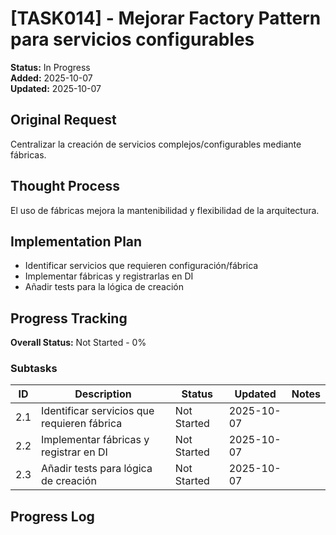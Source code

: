 # [TASK014] - Mejorar Factory Pattern para servicios configurables

**Status:** In Progress  
**Added:** 2025-10-07  
**Updated:** 2025-10-07

## Original Request
Centralizar la creación de servicios complejos/configurables mediante fábricas.

## Thought Process
El uso de fábricas mejora la mantenibilidad y flexibilidad de la arquitectura.

## Implementation Plan
- Identificar servicios que requieren configuración/fábrica
- Implementar fábricas y registrarlas en DI
- Añadir tests para la lógica de creación

## Progress Tracking

**Overall Status:** Not Started - 0%

### Subtasks
| ID | Description | Status | Updated | Notes |
|----|-------------|--------|---------|-------|
| 2.1 | Identificar servicios que requieren fábrica | Not Started | 2025-10-07 | |
| 2.2 | Implementar fábricas y registrar en DI | Not Started | 2025-10-07 | |
| 2.3 | Añadir tests para lógica de creación | Not Started | 2025-10-07 | |

## Progress Log